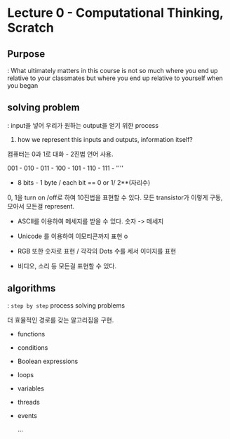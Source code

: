 # Lecture 0 - Computational Thinking, Scratch

## Purpose

: What ultimately matters in this course is not so much where you end up relative to your classmates but where you end up relative to yourself when you began





## solving problem

: input을 넣어 우리가 원하는 output을 얻기 위한 process



1) how we represent this inputs and outputs, information itself?

컴퓨터는 0과 1로 대화 - 2진법 언어 사용.



001 - 010 - 011 - 100 - 101  -  110 - 111 - ''''



* 8 bits - 1 byte / each bit == 0 or 1/ 2**(자리수) 



0, 1을 turn on /off로 하여 10진법을 표현할 수 있다. 모든 transistor가 이렇게 구동, 모아서 모든걸 represent. 



* ASCII를 이용하여 메세지를 받을 수 있다. 숫자 -> 메세지

* Unicode 를 이용하여 이모티콘까지 표현 o

* RGB 또한 숫자로 표현 / 각각의 Dots 수를 세서 이미지를 표현

* 비디오, 소리 등 모든걸 표현할 수 있다.



## algorithms

 : `step by step` process solving problems

더 효율적인 경로를 갖는 알고리짐을 구현. 

* functions

* conditions

* Boolean expressions

* loops

* variables

* threads

* events

  ...

